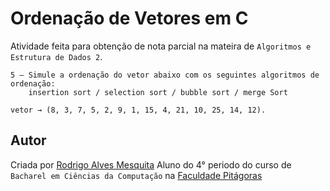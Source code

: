 ﻿Ordenação de Vetores em C
===========
Atividade feita para obtenção de nota parcial na mateira de `Algoritmos e Estrutura de Dados 2`.

```
5 – Simule a ordenação do vetor abaixo com os seguintes algoritmos de ordenação: 
    insertion sort / selection sort / bubble sort / merge Sort

vetor → (8, 3, 7, 5, 2, 9, 1, 15, 4, 21, 10, 25, 14, 12).
```

## Autor

Criada por [Rodrigo Alves Mesquita](https://www.linkedin.com/pub/rodrigo-mesquita/90/572/40a)
Aluno do 4° periodo do curso de `Bacharel em Ciências da Computação` na [Faculdade Pitágoras](http://www.faculdadepitagoras.com.br/)
